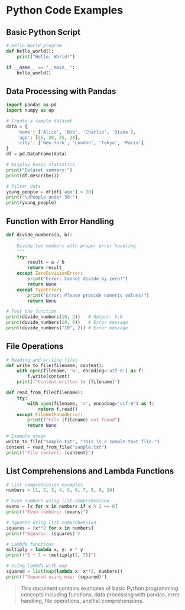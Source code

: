 # Python Code Examples

## Basic Python Script
```python
# Hello World program
def hello_world():
    print("Hello, World!")

if __name__ == "__main__":
    hello_world()
```

## Data Processing with Pandas
```python
import pandas as pd
import numpy as np

# Create a sample dataset
data = {
    'name': ['Alice', 'Bob', 'Charlie', 'Diana'],
    'age': [25, 30, 35, 28],
    'city': ['New York', 'London', 'Tokyo', 'Paris']
}
df = pd.DataFrame(data)

# Display basic statistics
print("Dataset summary:")
print(df.describe())

# Filter data
young_people = df[df['age'] < 30]
print("\nPeople under 30:")
print(young_people)
```

## Function with Error Handling
```python
def divide_numbers(a, b):
    """
    Divide two numbers with proper error handling
    """
    try:
        result = a / b
        return result
    except ZeroDivisionError:
        print("Error: Cannot divide by zero!")
        return None
    except TypeError:
        print("Error: Please provide numeric values!")
        return None

# Test the function
print(divide_numbers(10, 2))   # Output: 5.0
print(divide_numbers(10, 0))   # Error message
print(divide_numbers("10", 2)) # Error message
```

## File Operations
```python
# Reading and writing files
def write_to_file(filename, content):
    with open(filename, 'w', encoding='utf-8') as f:
        f.write(content)
    print(f"Content written to {filename}")

def read_from_file(filename):
    try:
        with open(filename, 'r', encoding='utf-8') as f:
            return f.read()
    except FileNotFoundError:
        print(f"File {filename} not found")
        return None

# Example usage
write_to_file("sample.txt", "This is a sample text file.")
content = read_from_file("sample.txt")
print(f"File content: {content}")
```

## List Comprehensions and Lambda Functions
```python
# List comprehension examples
numbers = [1, 2, 3, 4, 5, 6, 7, 8, 9, 10]

# Even numbers using list comprehension
evens = [x for x in numbers if x % 2 == 0]
print(f"Even numbers: {evens}")

# Squares using list comprehension
squares = [x**2 for x in numbers]
print(f"Squares: {squares}")

# Lambda functions
multiply = lambda x, y: x * y
print(f"5 * 7 = {multiply(5, 7)}")

# Using lambda with map
squared = list(map(lambda x: x**2, numbers))
print(f"Squared using map: {squared}")
```

> This document contains examples of basic Python programming concepts including functions, data processing with pandas, error handling, file operations, and list comprehensions.
